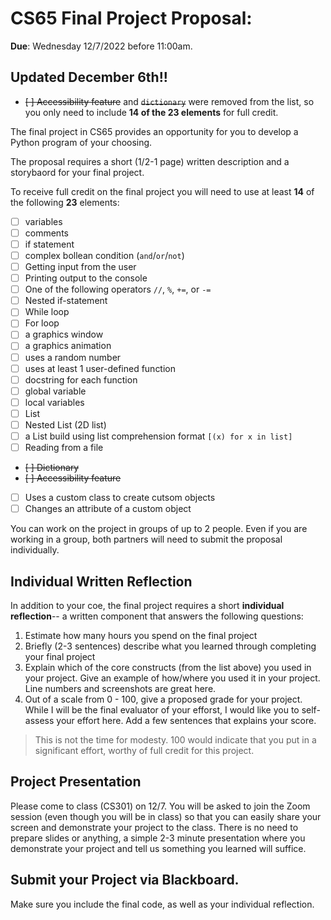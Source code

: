 # CS65 Final Project Proposal:

__Due__: Wednesday 12/7/2022 before 11:00am. 

## Updated December 6th!!
- ~~[ ] Accessibility feature~~ and ~~`dictionary`~~ were removed from the list, so you only need to include __14 of the 23 elements__ for full credit. 

The final project in CS65 provides an opportunity for you to develop a Python program of your choosing. 

The proposal requires a short (1/2-1 page) written description and a storybaord for your final project. 

To receive full credit on the final project you will need to use at least __14__ of the following __23__ elements:
- [ ] variables
- [ ] comments
- [ ] if statement
- [ ] complex bollean condition (`and`/`or`/`not`)
- [ ] Getting input from the user
- [ ] Printing output to the console
- [ ] One of the following operators `//`, `%`, `+=`, or `-=`
- [ ] Nested if-statement
- [ ] While loop
- [ ] For loop
- [ ] a graphics window
- [ ] a graphics animation
- [ ] uses a random number
- [ ] uses at least 1 user-defined function
- [ ] docstring for each function
- [ ] global variable
- [ ] local variables
- [ ] List
- [ ] Nested List (2D list)
- [ ] a List build using list comprehension format `[(x) for x in list]`
- [ ] Reading from a file
- ~~[ ] Dictionary~~
- ~~[ ] Accessibility feature~~
- [ ] Uses a custom class to create cutsom objects
- [ ] Changes an attribute of a custom object

You can work on the project in groups of up to 2 people. Even if you are working in a group, both partners will need to submit the proposal individually. 

## Individual Written Reflection
In addition to your coe, the final project requires a short __individual reflection__-- a written component that answers the following questions:
1. Estimate how many hours you spend on the final project
2. Briefly (2-3 sentences) describe what you learned through completing your final project
3. Explain which of the core constructs (from the list above) you used in your project. Give an example of how/where you used it in your project. Line numbers and screenshots are great here.
4. Out of a scale from 0 - 100, give a proposed grade for your project. While I will be the final evaluator of your efforst, I would like you to self-assess your effort here. Add a few sentences that explains your score.

> This is not the time for modesty. 100 would indicate that you put in a significant effort, worthy of full credit for this project. 

## Project Presentation
Please come to class (CS301) on 12/7. You will be asked to join the Zoom session (even though you will be in class) so that you can easily share your screen and demonstrate your project to the class. 
There is no need to prepare slides or anything, a simple 2-3 minute presentation where you demonstrate your project and tell us something you learned will suffice. 

## Submit your Project via Blackboard.

Make sure you include the final code, as well as your individual reflection. 
